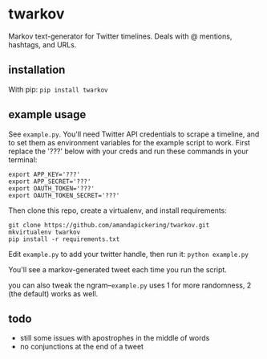 # twarkov
Markov text-generator for Twitter timelines. Deals with @ mentions, hashtags, and URLs.

## installation
With pip:
```pip install twarkov```

## example usage
See ```example.py```. You'll need Twitter API credentials to scrape a timeline, and to set them as environment variables for the example script to work. First replace the '???' below with your creds and run these commands in your terminal:

```
export APP_KEY='???'
export APP_SECRET='???'
export OAUTH_TOKEN='???'
export OAUTH_TOKEN_SECRET='???'
```

Then clone this repo, create a virtualenv, and install requirements:
```
git clone https://github.com/amandapickering/twarkov.git
mkvirtualenv twarkov
pip install -r requirements.txt
```

Edit ```example.py``` to add your twitter handle, then run it:
```python example.py```

You'll see a markov-generated tweet each time you run the script.

you can also tweak the ngram–```example.py``` uses 1 for more randomness, 2 (the default) works as well.

## todo
- still some issues with apostrophes in the middle of words
- no conjunctions at the end of a tweet

